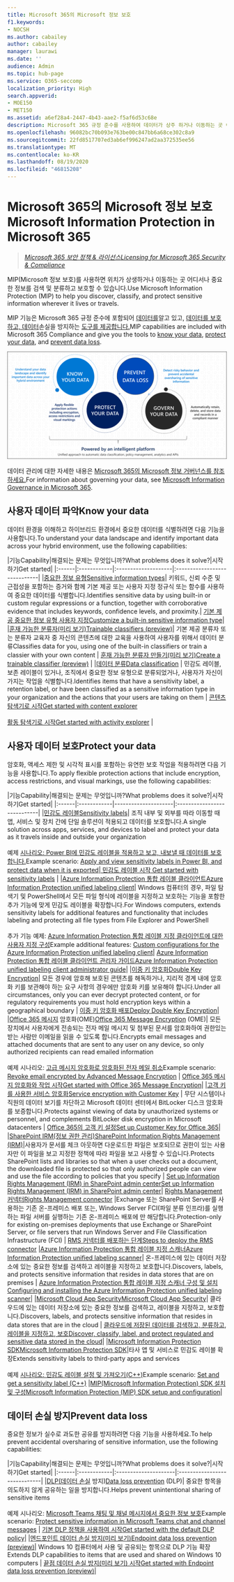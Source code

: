 ```yaml
---
title: Microsoft 365의 Microsoft 정보 보호
f1.keywords:
- NOCSH
ms.author: cabailey
author: cabailey
manager: laurawi
ms.date: ''
audience: Admin
ms.topic: hub-page
ms.service: O365-seccomp
localization_priority: High
search.appverid:
- MOE150
- MET150
ms.assetid: a6ef28a4-2447-4b43-aae2-f5af6d53c68e
description: Microsoft 365 규정 준수를 사용하여 데이터가 상주 하거나 이동하는 곳 어디서나 중요한 정보를 검색, 분류 및 보호하도록 도와주기 위해 Microsoft 정보 보호(MIP) 기능을 구현합니다.
ms.openlocfilehash: 96082bc70b093e763be00c847bb6a68ce302c8a9
ms.sourcegitcommit: 22fd8517707ed3ab6ef996247ad2aa372535ee56
ms.translationtype: MT
ms.contentlocale: ko-KR
ms.lasthandoff: 08/19/2020
ms.locfileid: "46815208"
---
```

# <a name="microsoft-information-protection-in-microsoft-365"></a><span data-ttu-id="20ddd-103">Microsoft 365의 Microsoft 정보 보호</span><span class="sxs-lookup"><span data-stu-id="20ddd-103">Microsoft Information Protection in Microsoft 365</span></span>

><span data-ttu-id="20ddd-104">*[Microsoft 365 보안 정책 & 라이선스](https://docs.microsoft.com/office365/servicedescriptions/microsoft-365-service-descriptions/microsoft-365-tenantlevel-services-licensing-guidance/microsoft-365-security-compliance-licensing-guidance)*</span><span class="sxs-lookup"><span data-stu-id="20ddd-104">*[Licensing for Microsoft 365 Security & Compliance](https://docs.microsoft.com/office365/servicedescriptions/microsoft-365-service-descriptions/microsoft-365-tenantlevel-services-licensing-guidance/microsoft-365-security-compliance-licensing-guidance)*</span></span>

<span data-ttu-id="20ddd-105">MIP(Microsoft 정보 보호)를 사용하면 위치가 상생하거나 이동하는 곳 어디서나 중요한 정보를 검색 및 분류하고 보호할 수 있습니다.</span><span class="sxs-lookup"><span data-stu-id="20ddd-105">Use Microsoft Information Protection (MIP) to help you discover, classify, and protect sensitive information wherever it lives or travels.</span></span>

<span data-ttu-id="20ddd-106">MIP 기능은 Microsoft 365 규정 준수에 포함되어 [데이터를](#know-your-data)알고 있고, [데이터를 보호하고, 데이터](#protect-your-data)손실을 방지하는 [도구를 제공합니다.](#prevent-data-loss)</span><span class="sxs-lookup"><span data-stu-id="20ddd-106">MIP capabilities are included with Microsoft 365 Compliance and give you the tools to [know your data](#know-your-data), [protect your data](#protect-your-data), and [prevent data loss](#prevent-data-loss).</span></span>

![데이터를 알고 있고, 데이터를 보호하고, 데이터 손실을 방지하고, 데이터 관리](../media/powered-by-intelligent-platform.png)

<span data-ttu-id="20ddd-108">데이터 관리에 대한 자세한 내용은 [Microsoft 365의 Microsoft 정보 거버넌스를 참조하세요.](manage-Information-governance.md)</span><span class="sxs-lookup"><span data-stu-id="20ddd-108">For information about governing your data, see [Microsoft Information Governance in Microsoft 365](manage-Information-governance.md).</span></span>

## <a name="know-your-data"></a><span data-ttu-id="20ddd-109">사용자 데이터 파악</span><span class="sxs-lookup"><span data-stu-id="20ddd-109">Know your data</span></span>

<span data-ttu-id="20ddd-110">데이터 환경을 이해하고 하이브리드 환경에서 중요한 데이터를 식별하려면 다음 기능을 사용합니다.</span><span class="sxs-lookup"><span data-stu-id="20ddd-110">To understand your data landscape and identify important data across your hybrid environment, use the following capabilities:</span></span>
 
|<span data-ttu-id="20ddd-111">기능</span><span class="sxs-lookup"><span data-stu-id="20ddd-111">Capability</span></span>|<span data-ttu-id="20ddd-112">해결되는 문제는 무엇입니까?</span><span class="sxs-lookup"><span data-stu-id="20ddd-112">What problems does it solve?</span></span>|<span data-ttu-id="20ddd-113">시작하기</span><span class="sxs-lookup"><span data-stu-id="20ddd-113">Get started</span></span>|
|:------|:------------|:--------------------|:-----------------------------|
|[<span data-ttu-id="20ddd-114">중요한 정보 유형</span><span class="sxs-lookup"><span data-stu-id="20ddd-114">Sensitive information types</span></span>](sensitive-information-type-entity-definitions.md)| <span data-ttu-id="20ddd-115">키워드, 신뢰 수준 및 근접성을 포함하는 증거와 함께 기본 제공 또는 사용자 지정 정규식 또는 함수를 사용하여 중요한 데이터를 식별합니다.</span><span class="sxs-lookup"><span data-stu-id="20ddd-115">Identifies sensitive data by using built-in or custom regular expressions or a function, together with corroborative evidence that includes keywords, confidence levels, and proximity.</span></span>| [<span data-ttu-id="20ddd-116">기본 제공 중요한 정보 유형 사용자 지정</span><span class="sxs-lookup"><span data-stu-id="20ddd-116">Customize a built-in sensitive information type</span></span>](customize-a-built-in-sensitive-information-type.md)|
|[<span data-ttu-id="20ddd-117">훈재 가능한 분류자(미리 보기)</span><span class="sxs-lookup"><span data-stu-id="20ddd-117">Trainable classifiers (preview)</span></span>](classifier-getting-started-with.md)| <span data-ttu-id="20ddd-118">기본 제공 분류자 또는 분류자 교육자 중 자신의 콘텐츠에 대한 교육을 사용하여 사용자를 위해서 데이터 분류</span><span class="sxs-lookup"><span data-stu-id="20ddd-118">Classifies data for you, using one of the built-in classifiers or train a classier with your own content</span></span> | [<span data-ttu-id="20ddd-119">훈재 가능한 분류자 만들기(미리 보기)</span><span class="sxs-lookup"><span data-stu-id="20ddd-119">Create a trainable classifier (preview)</span></span>](classifier-creating-a-trainable-classifier.md) |
|[<span data-ttu-id="20ddd-120">데이터 분류</span><span class="sxs-lookup"><span data-stu-id="20ddd-120">Data classification</span></span>](data-classification-overview.md) | <span data-ttu-id="20ddd-121">민감도 레이블, 보존 레이블이 있거나, 조직에서 중요한 정보 유형으로 분류되었거나, 사용자가 자신이 가지는 작업을 식별합니다.</span><span class="sxs-lookup"><span data-stu-id="20ddd-121">Identifies items that have a sensitivity label, a retention label, or have been classified as a sensitive information type in your organization and the actions that your users are taking on them</span></span>  | [<span data-ttu-id="20ddd-122">콘텐츠 탐색기로 시작</span><span class="sxs-lookup"><span data-stu-id="20ddd-122">Get started with content explorer</span></span>](data-classification-content-explorer.md)<br /><br /> [<span data-ttu-id="20ddd-123">활동 탐색기로 시작</span><span class="sxs-lookup"><span data-stu-id="20ddd-123">Get started with activity explorer</span></span>](data-classification-activity-explorer.md) |

## <a name="protect-your-data"></a><span data-ttu-id="20ddd-124">사용자 데이터 보호</span><span class="sxs-lookup"><span data-stu-id="20ddd-124">Protect your data</span></span>

<span data-ttu-id="20ddd-125">암호화, 액세스 제한 및 시각적 표시를 포함하는 유연한 보호 작업을 적용하려면 다음 기능을 사용합니다.</span><span class="sxs-lookup"><span data-stu-id="20ddd-125">To apply flexible protection actions that include encryption, access restrictions, and visual markings, use the following capabilities:</span></span>

|<span data-ttu-id="20ddd-126">기능</span><span class="sxs-lookup"><span data-stu-id="20ddd-126">Capability</span></span>|<span data-ttu-id="20ddd-127">해결되는 문제는 무엇입니까?</span><span class="sxs-lookup"><span data-stu-id="20ddd-127">What problems does it solve?</span></span>|<span data-ttu-id="20ddd-128">시작하기</span><span class="sxs-lookup"><span data-stu-id="20ddd-128">Get started</span></span>|
|:------|:------------|---------------------|:----------------------------|
|[<span data-ttu-id="20ddd-129">민감도 레이블</span><span class="sxs-lookup"><span data-stu-id="20ddd-129">Sensitivity labels</span></span>](sensitivity-labels.md)| <span data-ttu-id="20ddd-130">조직 내부 및 외부를 따라 이동할 때 앱, 서비스 및 장치 간에 단일 솔루션이 적용되고 데이터를 보호합니다.</span><span class="sxs-lookup"><span data-stu-id="20ddd-130">A single solution across apps, services, and devices to label and protect your data as it travels inside and outside your organization</span></span> <br /><br /><span data-ttu-id="20ddd-131">예제 [시나리오: Power BI에 민감도 레이블을 적용하고 보고, 내보낼 때 데이터를 보호합니다.](https://docs.microsoft.com/power-bi/admin/service-security-data-protection-overview)</span><span class="sxs-lookup"><span data-stu-id="20ddd-131">Example scenario: [Apply and view sensitivity labels in Power BI, and protect data when it is exported](https://docs.microsoft.com/power-bi/admin/service-security-data-protection-overview)</span></span>|[<span data-ttu-id="20ddd-132"> 민감도 레이블 시작</span><span class="sxs-lookup"><span data-stu-id="20ddd-132"> Get started with sensitivity labels</span></span>](get-started-with-sensitivity-labels.md) |
|[<span data-ttu-id="20ddd-133">Azure Information Protection 통합 레이블 클라이언트</span><span class="sxs-lookup"><span data-stu-id="20ddd-133">Azure Information Protection unified labeling client</span></span>](https://docs.microsoft.com/azure/information-protection/rms-client/aip-clientv2)| <span data-ttu-id="20ddd-134">Windows 컴퓨터의 경우, 파일 탐색기 및 PowerShell에서 모든 파일 형식에 레이블을 지정하고 보호하는 기능을 포함한 추가 기능에 맞게 민감도 레이블을 확장합니다.</span><span class="sxs-lookup"><span data-stu-id="20ddd-134">For Windows computers, extends sensitivity labels for additional features and functionality that includes labeling and protecting all file types from File Explorer and PowerShell</span></span><br /><br /> <span data-ttu-id="20ddd-135">추가 기능 예제: [Azure Information Protection 통합 레이블 지정 클라이언트에 대한 사용자 지정 구성](https://docs.microsoft.com/azure/information-protection/rms-client/clientv2-admin-guide-customizations)</span><span class="sxs-lookup"><span data-stu-id="20ddd-135">Example additional features: [Custom configurations for the Azure Information Protection unified labeling client](https://docs.microsoft.com/azure/information-protection/rms-client/clientv2-admin-guide-customizations)</span></span>| [<span data-ttu-id="20ddd-136">Azure Information Protection 통합 레이블 클라이언트 관리자 가이드</span><span class="sxs-lookup"><span data-stu-id="20ddd-136">Azure Information Protection unified labeling client administrator guide</span></span>](https://docs.microsoft.com/azure/information-protection/rms-client/clientv2-admin-guide)|
|[<span data-ttu-id="20ddd-137">이중 키 암호화</span><span class="sxs-lookup"><span data-stu-id="20ddd-137">Double Key Encryption</span></span>](double-key-encryption.md)| <span data-ttu-id="20ddd-138">모든 경우에 암호해 보호된 콘텐츠를 해독하거나, 지리적 경계 내에 암호화 키를 보관해야 하는 요구 사항의 경우에만 암호화 키를 보유해야 합니다.</span><span class="sxs-lookup"><span data-stu-id="20ddd-138">Under all circumstances, only you can ever decrypt protected content, or for regulatory requirements you must hold encryption keys within a geographical boundary</span></span> | [<span data-ttu-id="20ddd-139">이중 키 암호화 배포</span><span class="sxs-lookup"><span data-stu-id="20ddd-139">Deploy Double Key Encryption</span></span>](double-key-encryption.md#deploy-double-key-encryption)|
|<span data-ttu-id="20ddd-140">[Office 365 메시지](ome.md) 암호화(OME)</span><span class="sxs-lookup"><span data-stu-id="20ddd-140">[Office 365 Message Encryption](ome.md) (OME)</span></span>| <span data-ttu-id="20ddd-141">모든 장치에서 사용자에게 전송되는 전자 메일 메시지 및 첨부된 문서를 암호화하여 권한있는 받는 사람만 이메일을 읽을 수 있도록 합니다.</span><span class="sxs-lookup"><span data-stu-id="20ddd-141">Encrypts email messages and attached documents that are sent to any user on any device, so only authorized recipients can read emailed information</span></span>  <br /><br /><span data-ttu-id="20ddd-142">예제 시나리오: [고급 메시지 암호화로 암호화된 전자 메일 취소](revoke-ome-encrypted-mail.md)</span><span class="sxs-lookup"><span data-stu-id="20ddd-142">Example scenario: [Revoke email encrypted by Advanced Message Encryption](revoke-ome-encrypted-mail.md)</span></span> | [<span data-ttu-id="20ddd-143">Office 365 메시지 암호화와 작업 시작</span><span class="sxs-lookup"><span data-stu-id="20ddd-143">Get started with Office 365 Message Encryption</span></span>](set-up-new-message-encryption-capabilities.md)|
|[<span data-ttu-id="20ddd-144">고객 키를 사용한 서비스 암호화</span><span class="sxs-lookup"><span data-stu-id="20ddd-144">Service encryption with Customer Key</span></span>](customer-key-overview.md) | <span data-ttu-id="20ddd-145">무단 시스템이나 직원의 데이터 보기를 차단하고 Microsoft 데이터 센터에서 BitLocker 디스크 암호화를 보증합니다.</span><span class="sxs-lookup"><span data-stu-id="20ddd-145">Protects against viewing of data by unauthorized systems or personnel, and complements BitLocker disk encryption in Microsoft datacenters</span></span> | [<span data-ttu-id="20ddd-146">Office 365의 고객 키 설정</span><span class="sxs-lookup"><span data-stu-id="20ddd-146">Set up Customer Key for Office 365</span></span>](customer-key-set-up.md)|
|[<span data-ttu-id="20ddd-147">SharePoint IRM(정보 권한 관리)</span><span class="sxs-lookup"><span data-stu-id="20ddd-147">SharePoint Information Rights Management (IRM)</span></span>](set-up-irm-in-sp-admin-center.md#irm-enable-sharepoint-document-libraries-and-lists)|<span data-ttu-id="20ddd-148">사용자가 문서를 체크 아웃하면 다운로드한 파일은 보호되므로 권한이 있는 사용자만 이 파일을 보고 지정한 정책에 따라 파일을 보고 사용할 수 있습니다.</span><span class="sxs-lookup"><span data-stu-id="20ddd-148">Protects SharePoint lists and libraries so that when a user checks out a document, the downloaded file is protected so that only authorized people can view and use the file according to policies that you specify</span></span> | [<span data-ttu-id="20ddd-149">Set up Information Rights Management (IRM) in SharePoint admin center</span><span class="sxs-lookup"><span data-stu-id="20ddd-149">Set up Information Rights Management (IRM) in SharePoint admin center</span></span>](set-up-irm-in-sp-admin-center.md)|
[<span data-ttu-id="20ddd-150">Rights Management 커넥터</span><span class="sxs-lookup"><span data-stu-id="20ddd-150">Rights Management connector</span></span>](https://docs.microsoft.com/azure/information-protection/deploy-rms-connector) |<span data-ttu-id="20ddd-151">Exchange 또는 SharePoint Server를 사용하는 기존 온-프레미스 배포 또는, Windows Server FCI(파일 분류 인프라)를 실행하는 파일 서버를 실행하는 기존 온-프레미스 배포에 만 해당합니다.</span><span class="sxs-lookup"><span data-stu-id="20ddd-151">Protection-only for existing on-premises deployments that use Exchange or SharePoint Server, or file servers that run Windows Server and File Classification Infrastructure (FCI)</span></span> | [<span data-ttu-id="20ddd-152">RMS 커넥터를 배포하는 단계</span><span class="sxs-lookup"><span data-stu-id="20ddd-152">Steps to deploy the RMS connector</span></span>](https://docs.microsoft.com/azure/information-protection/deploy-rms-connector#steps-to-deploy-the-rms-connector)
|[<span data-ttu-id="20ddd-153">Azure Information Protection 통합 레이블 지정 스캐너</span><span class="sxs-lookup"><span data-stu-id="20ddd-153">Azure Information Protection unified labeling scanner</span></span>](https://docs.microsoft.com/azure/information-protection/deploy-aip-scanner)| <span data-ttu-id="20ddd-154">온-프레미스에 있는 데이터 저장소에 있는 중요한 정보를 검색하고 레이블을 지정하고 보호합니다.</span><span class="sxs-lookup"><span data-stu-id="20ddd-154">Discovers, labels, and protects sensitive information that resides in data stores that are on premises</span></span> | [<span data-ttu-id="20ddd-155">Azure Information Protection 통합 레이블 지정 스캐너 구성 및 설치</span><span class="sxs-lookup"><span data-stu-id="20ddd-155">Configuring and installing the Azure Information Protection unified labeling scanner</span></span>](https://docs.microsoft.com/azure/information-protection/deploy-aip-scanner-configure-install)|
|[<span data-ttu-id="20ddd-156">Microsoft Cloud App Security</span><span class="sxs-lookup"><span data-stu-id="20ddd-156">Microsoft Cloud App Security</span></span>](https://docs.microsoft.com/cloud-app-security/what-is-cloud-app-security)| <span data-ttu-id="20ddd-157">클라우드에 있는 데이터 저장소에 있는 중요한 정보를 검색하고, 레이블을 지정하고, 보호합니다.</span><span class="sxs-lookup"><span data-stu-id="20ddd-157">Discovers, labels, and protects sensitive information that resides in data stores that are in the cloud</span></span> | [<span data-ttu-id="20ddd-158">클라우드에 저장된 데이터를 검색하고, 분류하고, 레이블을 지정하고, 보호</span><span class="sxs-lookup"><span data-stu-id="20ddd-158">Discover, classify, label, and protect regulated and sensitive data stored in the cloud</span></span>](https://docs.microsoft.com/cloud-app-security/best-practices#discover-classify-label-and-protect-regulated-and-sensitive-data-stored-in-the-cloud)|
|[<span data-ttu-id="20ddd-159">Microsoft Information Protection SDK</span><span class="sxs-lookup"><span data-stu-id="20ddd-159">Microsoft Information Protection SDK</span></span>](https://docs.microsoft.com/information-protection/develop/overview#microsoft-information-protection-sdk)|<span data-ttu-id="20ddd-160">타사 앱 및 서비스로 민감도 레이블 확장</span><span class="sxs-lookup"><span data-stu-id="20ddd-160">Extends sensitivity labels to third-party apps and services</span></span>  <br /><br /> <span data-ttu-id="20ddd-161">예제 [시나리오: 민감도 레이블 설정 및 가져오기(C++)](https://docs.microsoft.com/information-protection/develop/quick-file-set-get-label-cpp)</span><span class="sxs-lookup"><span data-stu-id="20ddd-161">Example scenario: [Set and get a sensitivity label (C++)](https://docs.microsoft.com/information-protection/develop/quick-file-set-get-label-cpp)</span></span> |[<span data-ttu-id="20ddd-162">MIP(Microsoft Information Protection) SDK 설치 및 구성</span><span class="sxs-lookup"><span data-stu-id="20ddd-162">Microsoft Information Protection (MIP) SDK setup and configuration</span></span>](https://docs.microsoft.com/information-protection/develop/setup-configure-mip)|

## <a name="prevent-data-loss"></a><span data-ttu-id="20ddd-163">데이터 손실 방지</span><span class="sxs-lookup"><span data-stu-id="20ddd-163">Prevent data loss</span></span>

<span data-ttu-id="20ddd-164">중요한 정보가 실수로 과도한 공유를 방지하려면 다음 기능을 사용하세요.</span><span class="sxs-lookup"><span data-stu-id="20ddd-164">To help prevent accidental oversharing of sensitive information, use the following capabilities:</span></span>


|<span data-ttu-id="20ddd-165">기능</span><span class="sxs-lookup"><span data-stu-id="20ddd-165">Capability</span></span>|<span data-ttu-id="20ddd-166">해결되는 문제는 무엇입니까?</span><span class="sxs-lookup"><span data-stu-id="20ddd-166">What problems does it solve?</span></span>|<span data-ttu-id="20ddd-167">시작하기</span><span class="sxs-lookup"><span data-stu-id="20ddd-167">Get started</span></span>|
|:------|:------------|:---------------------|:-----------------------------|
|<span data-ttu-id="20ddd-168">[DLP(데이터 손실](data-loss-prevention-policies.md) 방지)</span><span class="sxs-lookup"><span data-stu-id="20ddd-168">[Data loss prevention](data-loss-prevention-policies.md) (DLP)</span></span>| <span data-ttu-id="20ddd-169">중요한 항목을 의도하지 않게 공유하는 일을 방지합니다.</span><span class="sxs-lookup"><span data-stu-id="20ddd-169">Helps prevent unintentional sharing of sensitive items</span></span> <br /><br /><span data-ttu-id="20ddd-170">예제 시나리오: [Microsoft Teams 채팅 및 채널 메시지에서 중요한 정보 보호](dlp-microsoft-teams.md)</span><span class="sxs-lookup"><span data-stu-id="20ddd-170">Example scenario: [Protect sensitive information in Microsoft Teams chat and channel messages](dlp-microsoft-teams.md)</span></span> | [<span data-ttu-id="20ddd-171">기본 DLP 정책을 사용하여 시작</span><span class="sxs-lookup"><span data-stu-id="20ddd-171">Get started with the default DLP policy</span></span>](get-started-with-the-default-dlp-policy.md)|
|[<span data-ttu-id="20ddd-172">엔드포인트 데이터 손실 방지(미리 보기)</span><span class="sxs-lookup"><span data-stu-id="20ddd-172">Endpoint data loss prevention (preview)</span></span>](endpoint-dlp-learn-about.md)| <span data-ttu-id="20ddd-173">Windows 10 컴퓨터에서 사용 및 공유되는 항목으로 DLP 기능 확장</span><span class="sxs-lookup"><span data-stu-id="20ddd-173">Extends DLP capabilities to items that are used and shared on Windows 10 computers</span></span> | [<span data-ttu-id="20ddd-174">끝점 데이터 손실 방지(미리 보기) 시작</span><span class="sxs-lookup"><span data-stu-id="20ddd-174">Get started with Endpoint data loss prevention (preview)</span></span>](endpoint-dlp-getting-started.md)|
